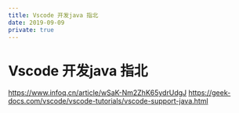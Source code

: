 ```yaml
---
title: Vscode 开发java 指北
date: 2019-09-09
private: true
---
```

# Vscode 开发java 指北
https://www.infoq.cn/article/wSaK-Nm2ZhK65ydrUdgJ
https://geek-docs.com/vscode/vscode-tutorials/vscode-support-java.html